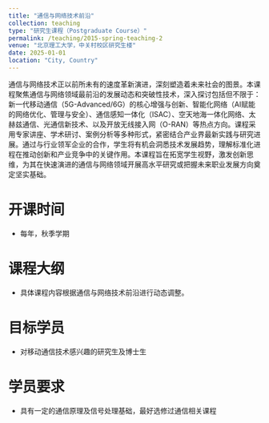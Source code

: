 ```yaml
---
title: "通信与网络技术前沿"
collection: teaching
type: "研究生课程（Postgraduate Course）"
permalink: /teaching/2015-spring-teaching-2
venue: "北京理工大学，中关村校区研究生楼"
date: 2025-01-01
location: "City, Country"
---
```


通信与网络技术正以前所未有的速度革新演进，深刻塑造着未来社会的图景。本课程聚焦通信与网络领域最前沿的发展动态和突破性技术，深入探讨包括但不限于：新一代移动通信（5G-Advanced/6G）的核心增强与创新、智能化网络（AI赋能的网络优化、管理与安全）、通信感知一体化（ISAC）、空天地海一体化网络、太赫兹通信、光通信新技术、以及开放无线接入网（O-RAN）等热点方向。课程采用专家讲座、学术研讨、案例分析等多种形式，紧密结合产业界最新实践与研究进展。通过与行业领军企业的合作，学生将有机会洞悉技术发展趋势，理解标准化进程在推动创新和产业竞争中的关键作用。本课程旨在拓宽学生视野，激发创新思维，为其在快速演进的通信与网络领域开展高水平研究或把握未来职业发展方向奠定坚实基础。

开课时间
======
* 每年，秋季学期

课程大纲
======
* 具体课程内容根据通信与网络技术前沿进行动态调整。

目标学员
======
* 对移动通信技术感兴趣的研究生及博士生


学员要求
======
* 具有一定的通信原理及信号处理基础，最好选修过通信相关课程
